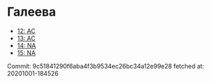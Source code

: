 # Галеева
- [12: AC](12.md)
- [13: AC](13.md)
- [14: NA](14.md)
- [15: NA](15.md)

Commit: 9c51841290f6aba4f3b9534ec26bc34a12e99e28
 fetched at: 20201001-184526
